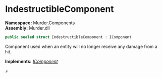 # IndestructibleComponent

**Namespace:** Murder.Components \
**Assembly:** Murder.dll

```csharp
public sealed struct IndestructibleComponent : IComponent
```

Component used when an entity will no longer receive any
            damage from a hit.

**Implements:** _[IComponent](/Bang/Components/IComponent.html)_



⚡